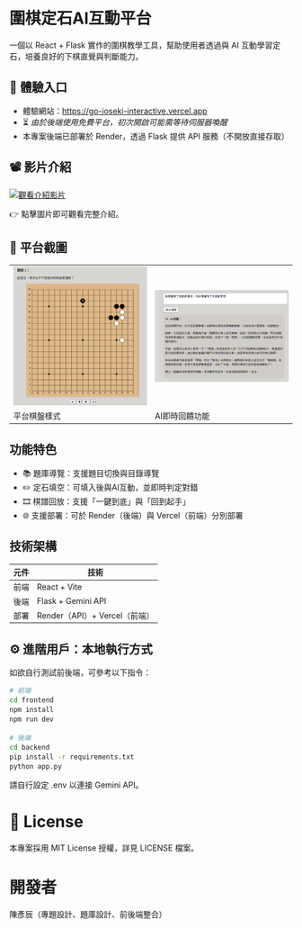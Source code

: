 # 圍棋定石AI互動平台

一個以 React + Flask 實作的圍棋教學工具，幫助使用者透過與 AI 互動學習定石，培養良好的下棋直覺與判斷能力。

 ## 🚀 體驗入口

- 體驗網站：https://go-joseki-interactive.vercel.app
- ⏳ *由於後端使用免費平台，初次開啟可能需等待伺服器喚醒*
- 本專案後端已部署於 Render，透過 Flask 提供 API 服務（不開放直接存取）
  
## 📽️ 影片介紹

[![觀看介紹影片](https://img.youtube.com/vi/kiUH-brnqGY/0.jpg)](https://www.youtube.com/watch?v=kiUH-brnqGY)

👉 點擊圖片即可觀看完整介紹。

## 📸 平台截圖

<table>
  <tr>
    <td>
      <img src="frontend/src/assets/Goborad.png" alt="平台截圖" width="300"/>
    </td>
    <td>
      <img src="frontend/src/assets/AIexplain.png" alt="平台截圖" width="300"/>
    </td>
  </tr>
  <tr>
    <td>
      平台棋盤樣式
    </td>
    <td>
      AI即時回饋功能
    </td>
  </tr>
</table>

## 功能特色

- 📚 題庫導覽：支援題目切換與目錄導覽
- ✏️ 定石填空：可填入後與AI互動，並即時判定對錯
- 🎞️ 棋譜回放：支援「一鍵到底」與「回到起手」
- 🌐 支援部署：可於 Render（後端）與 Vercel（前端）分別部署

## 技術架構

| 元件 | 技術 |
|------|------|
| 前端 | React + Vite |
| 後端 | Flask + Gemini API |
| 部署 | Render（API）+ Vercel（前端） |

## ⚙️ 進階用戶：本地執行方式

如欲自行測試前後端，可參考以下指令：

```bash
# 前端
cd frontend
npm install
npm run dev

# 後端
cd backend
pip install -r requirements.txt
python app.py
```
請自行設定 .env 以連接 Gemini API。

# 📄 License
本專案採用 MIT License 授權，詳見 LICENSE 檔案。

# 開發者
陳彥辰（專題設計、題庫設計、前後端整合）
